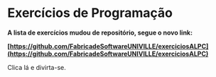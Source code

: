# Exercícios de Programação

**A lista de exercícios mudou de repositório, segue o novo link:**

**[https://github.com/FabricadeSoftwareUNIVILLE/exerciciosALPC](https://github.com/FabricadeSoftwareUNIVILLE/exerciciosALPC)**

Clica lá e divirta-se.

